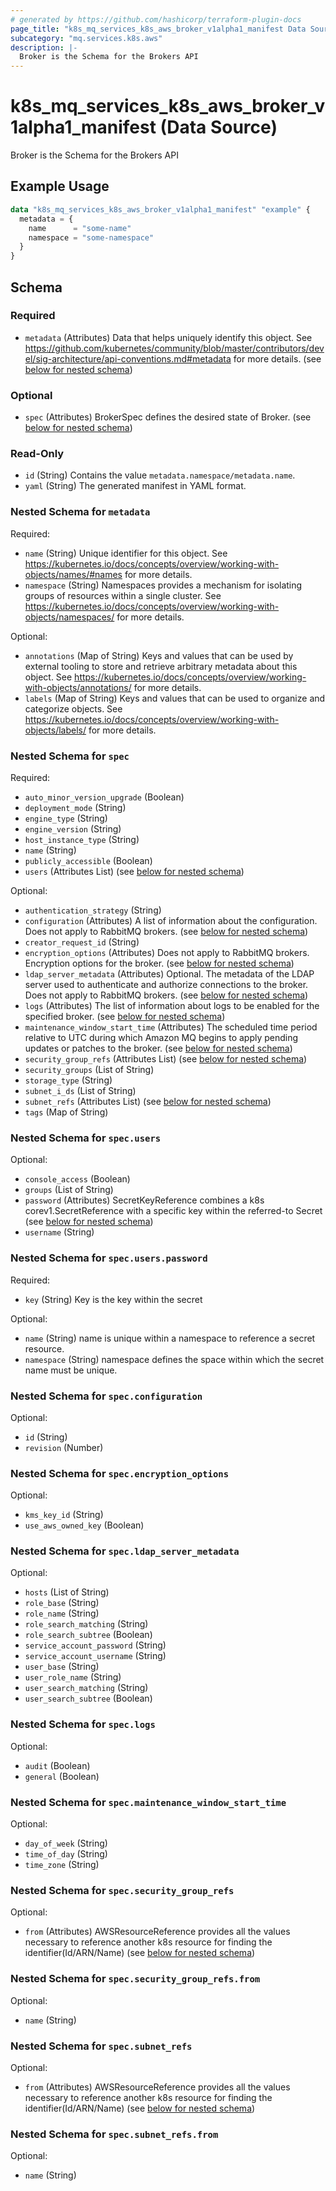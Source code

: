 ```yaml
---
# generated by https://github.com/hashicorp/terraform-plugin-docs
page_title: "k8s_mq_services_k8s_aws_broker_v1alpha1_manifest Data Source - terraform-provider-k8s"
subcategory: "mq.services.k8s.aws"
description: |-
  Broker is the Schema for the Brokers API
---
```


# k8s_mq_services_k8s_aws_broker_v1alpha1_manifest (Data Source)

Broker is the Schema for the Brokers API

## Example Usage

```terraform
data "k8s_mq_services_k8s_aws_broker_v1alpha1_manifest" "example" {
  metadata = {
    name      = "some-name"
    namespace = "some-namespace"
  }
}
```

<!-- schema generated by tfplugindocs -->
## Schema

### Required

- `metadata` (Attributes) Data that helps uniquely identify this object. See https://github.com/kubernetes/community/blob/master/contributors/devel/sig-architecture/api-conventions.md#metadata for more details. (see [below for nested schema](#nestedatt--metadata))

### Optional

- `spec` (Attributes) BrokerSpec defines the desired state of Broker. (see [below for nested schema](#nestedatt--spec))

### Read-Only

- `id` (String) Contains the value `metadata.namespace/metadata.name`.
- `yaml` (String) The generated manifest in YAML format.

<a id="nestedatt--metadata"></a>
### Nested Schema for `metadata`

Required:

- `name` (String) Unique identifier for this object. See https://kubernetes.io/docs/concepts/overview/working-with-objects/names/#names for more details.
- `namespace` (String) Namespaces provides a mechanism for isolating groups of resources within a single cluster. See https://kubernetes.io/docs/concepts/overview/working-with-objects/namespaces/ for more details.

Optional:

- `annotations` (Map of String) Keys and values that can be used by external tooling to store and retrieve arbitrary metadata about this object. See https://kubernetes.io/docs/concepts/overview/working-with-objects/annotations/ for more details.
- `labels` (Map of String) Keys and values that can be used to organize and categorize objects. See https://kubernetes.io/docs/concepts/overview/working-with-objects/labels/ for more details.


<a id="nestedatt--spec"></a>
### Nested Schema for `spec`

Required:

- `auto_minor_version_upgrade` (Boolean)
- `deployment_mode` (String)
- `engine_type` (String)
- `engine_version` (String)
- `host_instance_type` (String)
- `name` (String)
- `publicly_accessible` (Boolean)
- `users` (Attributes List) (see [below for nested schema](#nestedatt--spec--users))

Optional:

- `authentication_strategy` (String)
- `configuration` (Attributes) A list of information about the configuration.  Does not apply to RabbitMQ brokers. (see [below for nested schema](#nestedatt--spec--configuration))
- `creator_request_id` (String)
- `encryption_options` (Attributes) Does not apply to RabbitMQ brokers.  Encryption options for the broker. (see [below for nested schema](#nestedatt--spec--encryption_options))
- `ldap_server_metadata` (Attributes) Optional. The metadata of the LDAP server used to authenticate and authorize connections to the broker.  Does not apply to RabbitMQ brokers. (see [below for nested schema](#nestedatt--spec--ldap_server_metadata))
- `logs` (Attributes) The list of information about logs to be enabled for the specified broker. (see [below for nested schema](#nestedatt--spec--logs))
- `maintenance_window_start_time` (Attributes) The scheduled time period relative to UTC during which Amazon MQ begins to apply pending updates or patches to the broker. (see [below for nested schema](#nestedatt--spec--maintenance_window_start_time))
- `security_group_refs` (Attributes List) (see [below for nested schema](#nestedatt--spec--security_group_refs))
- `security_groups` (List of String)
- `storage_type` (String)
- `subnet_i_ds` (List of String)
- `subnet_refs` (Attributes List) (see [below for nested schema](#nestedatt--spec--subnet_refs))
- `tags` (Map of String)

<a id="nestedatt--spec--users"></a>
### Nested Schema for `spec.users`

Optional:

- `console_access` (Boolean)
- `groups` (List of String)
- `password` (Attributes) SecretKeyReference combines a k8s corev1.SecretReference with a specific key within the referred-to Secret (see [below for nested schema](#nestedatt--spec--users--password))
- `username` (String)

<a id="nestedatt--spec--users--password"></a>
### Nested Schema for `spec.users.password`

Required:

- `key` (String) Key is the key within the secret

Optional:

- `name` (String) name is unique within a namespace to reference a secret resource.
- `namespace` (String) namespace defines the space within which the secret name must be unique.



<a id="nestedatt--spec--configuration"></a>
### Nested Schema for `spec.configuration`

Optional:

- `id` (String)
- `revision` (Number)


<a id="nestedatt--spec--encryption_options"></a>
### Nested Schema for `spec.encryption_options`

Optional:

- `kms_key_id` (String)
- `use_aws_owned_key` (Boolean)


<a id="nestedatt--spec--ldap_server_metadata"></a>
### Nested Schema for `spec.ldap_server_metadata`

Optional:

- `hosts` (List of String)
- `role_base` (String)
- `role_name` (String)
- `role_search_matching` (String)
- `role_search_subtree` (Boolean)
- `service_account_password` (String)
- `service_account_username` (String)
- `user_base` (String)
- `user_role_name` (String)
- `user_search_matching` (String)
- `user_search_subtree` (Boolean)


<a id="nestedatt--spec--logs"></a>
### Nested Schema for `spec.logs`

Optional:

- `audit` (Boolean)
- `general` (Boolean)


<a id="nestedatt--spec--maintenance_window_start_time"></a>
### Nested Schema for `spec.maintenance_window_start_time`

Optional:

- `day_of_week` (String)
- `time_of_day` (String)
- `time_zone` (String)


<a id="nestedatt--spec--security_group_refs"></a>
### Nested Schema for `spec.security_group_refs`

Optional:

- `from` (Attributes) AWSResourceReference provides all the values necessary to reference another k8s resource for finding the identifier(Id/ARN/Name) (see [below for nested schema](#nestedatt--spec--security_group_refs--from))

<a id="nestedatt--spec--security_group_refs--from"></a>
### Nested Schema for `spec.security_group_refs.from`

Optional:

- `name` (String)



<a id="nestedatt--spec--subnet_refs"></a>
### Nested Schema for `spec.subnet_refs`

Optional:

- `from` (Attributes) AWSResourceReference provides all the values necessary to reference another k8s resource for finding the identifier(Id/ARN/Name) (see [below for nested schema](#nestedatt--spec--subnet_refs--from))

<a id="nestedatt--spec--subnet_refs--from"></a>
### Nested Schema for `spec.subnet_refs.from`

Optional:

- `name` (String)
